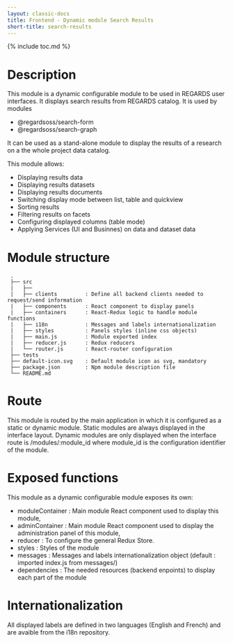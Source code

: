 ```yaml
---
layout: classic-docs
title: Frontend - Dynamic module Search Results
short-title: search-results
---
```


{% include toc.md %}

# Description

This module is a dynamic configurable module to be used in REGARDS user interfaces. It displays search results from REGARDS catalog. It is used by modules
  - @regardsoss/search-form
  - @regardsoss/search-graph
  
It can be used as a stand-alone module to display the results of a research on a the whole project data catalog.

This module allows:
  - Displaying results data
  - Displaying results datasets
  - Displaying results documents
  - Switching display mode between list, table and quickview
  - Sorting results
  - Filtering results on facets
  - Configuring displayed columns (table mode)
  - Applying Services (UI and Businnes) on data and dataset data
  
# Module structure
```
 .  
 ├── src  
 |   ├──  
 |   ├── clients         : Define all backend clients needed to request/send information  
 |   ├── components      : React component to display panels  
 |   ├── containers      : React-Redux logic to handle module functions  
 |   ├── i18n            : Messages and labels internationalization  
 |   ├── styles          : Panels styles (inline css objects)  
 |   ├── main.js         : Module exported index  
 |   ├── reducer.js      : Redux reducers  
 |   └── router.js       : React-router configuration  
 ├── tests  
 ├── default-icon.svg    : Default module icon as svg, mandatory
 ├── package.json        : Npm module description file  
 └── README.md  
```
# Route

This module is routed by the main application in which it is configured as a static or dynamic module.
Static modules are always displayed in the interface layout.
Dynamic modules are only displayed when the interface route is /modules/:module_id where module_id is the configuration identifier of the module.

# Exposed functions

This module as a dynamic configurable module exposes its own:
  - moduleContainer  : Main module React component used to display this module,
  - adminContainer   : Main module React component used to display the administration panel of this module,
  - reducer          : To configure the general Redux Store.
  - styles           : Styles of the module
  - messages         : Messages and labels internationalization object (default : imported index.js from messages/)
  - dependencies     : The needed resources (backend enpoints) to display each part of the module

# Internationalization

All displayed labels are defined in two languages (English and French) and are avaible from the i18n repository.
